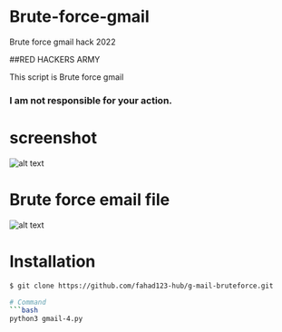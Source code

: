 # Brute-force-gmail
Brute force gmail hack 2022

##RED HACKERS ARMY


This script is Brute force gmail

### I am not responsible for your action.

# screenshot
![alt text](https://www3.0zz0.com/2020/04/14/09/137204080.png)

# Brute force email file 

![alt text](https://www3.0zz0.com/2020/04/14/09/326638511.png)

# Installation
```bash
$ git clone https://github.com/fahad123-hub/g-mail-bruteforce.git

# Command
```bash
python3 gmail-4.py 

```



